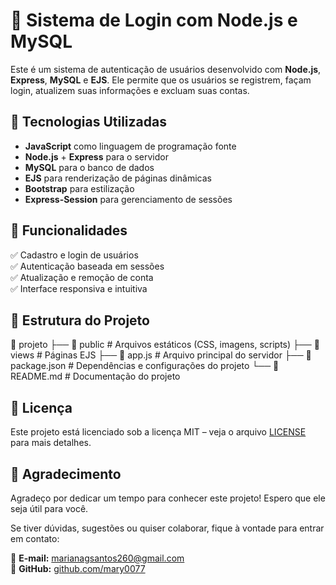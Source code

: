 # 🔐 Sistema de Login com Node.js e MySQL  

Este é um sistema de autenticação de usuários desenvolvido com **Node.js**, **Express**, **MySQL** e **EJS**. Ele permite que os usuários se registrem, façam login, atualizem suas informações e excluam suas contas.  

## 🚀 Tecnologias Utilizadas  
- **JavaScript** como linguagem de programação fonte
- **Node.js** + **Express** para o servidor  
- **MySQL** para o banco de dados  
- **EJS** para renderização de páginas dinâmicas  
- **Bootstrap** para estilização  
- **Express-Session** para gerenciamento de sessões  

## 📌 Funcionalidades  
✅ Cadastro e login de usuários  
✅ Autenticação baseada em sessões  
✅ Atualização e remoção de conta  
✅ Interface responsiva e intuitiva  

## 📂 Estrutura do Projeto  
📂 projeto ├── 📁 public # Arquivos estáticos (CSS, imagens, scripts) ├── 📁 views # Páginas EJS ├── 📄 app.js # Arquivo principal do servidor ├── 📄 package.json # Dependências e configurações do projeto └── 📄 README.md # Documentação do projeto

## 📜 Licença

Este projeto está licenciado sob a licença MIT – veja o arquivo [LICENSE](LICENSE) para mais detalhes.


## 💬 Agradecimento  

Agradeço por dedicar um tempo para conhecer este projeto! Espero que ele seja útil para você.  

Se tiver dúvidas, sugestões ou quiser colaborar, fique à vontade para entrar em contato:  

📧 **E-mail:** [marianagsantos260@gmail.com](mailto:marianagsantos260@gmail.com)  
🐙 **GitHub:** [github.com/mary0077](https://github.com/mary0077)  

